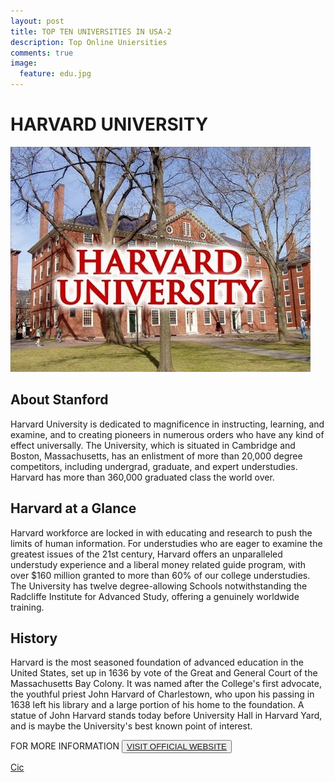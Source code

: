 ```yaml
---
layout: post
title: TOP TEN UNIVERSITIES IN USA-2
description: Top Online Uniersities
comments: true
image:
  feature: edu.jpg
---
```

# HARVARD UNIVERSITY #

<img src="../images/pic02.jpg">

## About Stanford ##
Harvard University is dedicated to magnificence in instructing, learning, and examine, and to creating pioneers in numerous orders who have any kind of effect universally. The University, which is situated in Cambridge and Boston, Massachusetts, has an enlistment of more than 20,000 degree competitors, including undergrad, graduate, and expert understudies. Harvard has more than 360,000 graduated class the world over.

## Harvard at a Glance ##
Harvard workforce are locked in with educating and research to push the limits of human information. For understudies who are eager to examine the greatest issues of the 21st century, Harvard offers an unparalleled understudy experience and a liberal money related guide program, with over $160 million granted to more than 60% of our college understudies. The University has twelve degree-allowing Schools notwithstanding the Radcliffe Institute for Advanced Study, offering a genuinely worldwide training.

## History ##
Harvard is the most seasoned foundation of advanced education in the United States, set up in 1636 by vote of the Great and General Court of the Massachusetts Bay Colony. It was named after the College's first advocate, the youthful priest John Harvard of Charlestown, who upon his passing in 1638 left his library and a large portion of his home to the foundation. A statue of John Harvard stands today before University Hall in Harvard Yard, and is maybe the University's best known point of interest.

FOR MORE INFORMATION
<button><a href="http://www.harvard.edu/">VISIT OFFICIAL WEBSITE</a></button>

[Cic](/topten/top-online-uniersities3/)
